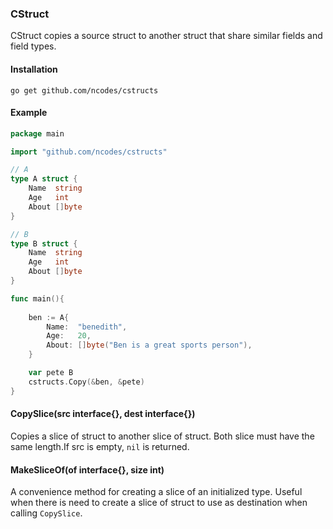 ### CStruct 

CStruct copies a source struct to another struct that share similar fields
and field types.  

#### Installation
```
go get github.com/ncodes/cstructs
```

#### Example

```go
package main

import "github.com/ncodes/cstructs"

// A
type A struct {
	Name  string
	Age   int
	About []byte
}

// B
type B struct {
	Name  string
	Age   int
	About []byte
}

func main(){ 
    
    ben := A{
		Name:  "benedith",
		Age:   20,
		About: []byte("Ben is a great sports person"),
	}

    var pete B
    cstructs.Copy(&ben, &pete)
}
```

#### CopySlice(src interface{}, dest interface{})

Copies a slice of struct to another slice of struct. Both slice must have the same length.If src is empty, `nil` is returned.

#### MakeSliceOf(of interface{}, size int)

A convenience method for creating a slice of an initialized type. Useful when there is need to create a slice of struct to use as destination when calling `CopySlice`.